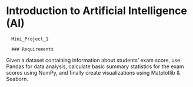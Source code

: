 # Introduction to Artificial Intelligence (AI)
      Mini_Project_1

      ### Requirements
Given a dataset containing information about students’ exam score, use Pandas for data analysis, calculate basic summary statistics for the exam scores using NumPy, and finally create visualizations using Matplotlib & Seaborn.

